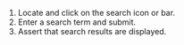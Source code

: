 1. Locate and click on the search icon or bar.
2. Enter a search term and submit.
3. Assert that search results are displayed.